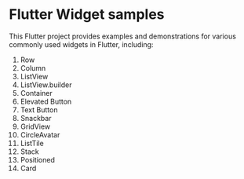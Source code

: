 
# Flutter Widget samples

This Flutter project provides examples and demonstrations for various commonly used widgets in Flutter, including:

1. Row
2. Column
3. ListView
4. ListView.builder
5. Container
6. Elevated Button
7. Text Button
8. Snackbar
9. GridView
10. CircleAvatar
11. ListTile
12. Stack
13. Positioned
14. Card
